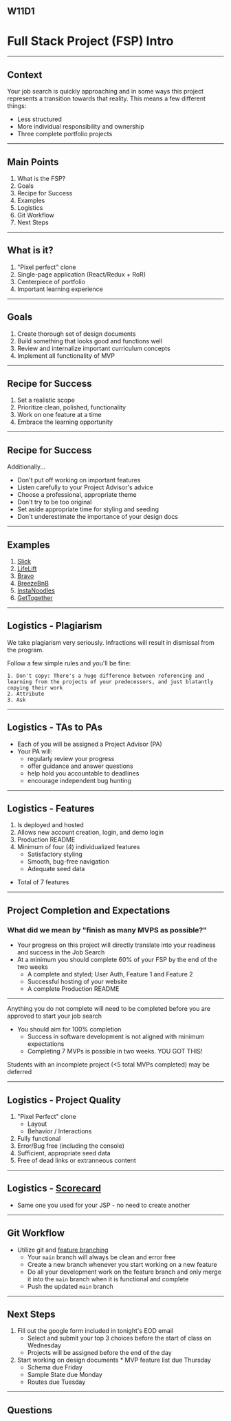 ## W11D1
# Full Stack Project (FSP) Intro

---

## Context

Your job search is quickly approaching and in some ways this project represents a transition towards that reality. This means a few different things:

* Less structured
* More individual responsibility and ownership
* Three complete portfolio projects

---

## Main Points

1. What is the FSP?
2. Goals
3. Recipe for Success
4. Examples
5. Logistics 
6. Git Workflow
7. Next Steps

---

## What is it?

1. "Pixel perfect" clone
2. Single-page application (React/Redux + RoR)
3. Centerpiece of portfolio
4. Important learning experience

---

## Goals

1. Create thorough set of design documents
2. Build something that looks good and functions well 
3. Review and internalize important curriculum concepts
4. Implement all functionality of MVP

---

## Recipe for Success

1. Set a realistic scope
2. Prioritize clean, polished, functionality
3. Work on one feature at a time
4. Embrace the learning opportunity

---

## Recipe for Success

Additionally...
- Don't put off working on important features
- Listen carefully to your Project Advisor's advice
- Choose a professional, appropriate theme
- Don't try to be too original
- Set aside appropriate time for styling and seeding
- Don't underestimate the importance of your design docs

---

## Examples

1. [Slick](https://slick-x3v8.onrender.com/)
1. [LifeLift](https://lifeliftcoffee.onrender.com/)
1. [Bravo](https://bravo.onrender.com/)
1. [BreezeBnB](https://breezebnb.onrender.com/)
1. [InstaNoodles](https://instanoodles.herokuapp.com/)
1. [GetTogether](https://get-together-and.herokuapp.com/)

---

## Logistics - Plagiarism 

We take plagiarism very seriously. Infractions will result in dismissal from the program.

Follow a few simple rules and you'll be fine:

	1. Don't copy: There's a huge difference between referencing and learning from the projects of your predecessors, and just blatantly copying their work
	2. Attribute
	3. Ask

---

## Logistics - TAs to PAs 

+ Each of you will be assigned a Project Advisor (PA)
+ Your PA will:
	+ regularly review your progress
  + offer guidance and answer questions
  + help hold you accountable to deadlines
  + encourage independent bug hunting
  
---

## Logistics - Features

1. Is deployed and hosted
2. Allows new account creation, login, and demo login
3. Production README
4. Minimum of four (4) individualized features
   - Satisfactory styling
   - Smooth, bug-free navigation
   - Adequate seed data
* Total of 7 features

---

## Project Completion and Expectations
### What did we mean by "finish as many MVPS as possible?"

- Your progress on this project will directly translate into your readiness and success in the Job Search
- At a minimum you should complete 60% of your FSP by the end of the two weeks
  - A complete and styled; User Auth, Feature 1 and Feature 2
  - Successful hosting of your website
  - A complete Production README

---

Anything you do not complete will need to be completed before you are approved to start your job search
- You should aim for 100% completion
  - Success in software development is not aligned with minimum expectations
  - Completing 7 MVPs is possible in two weeks. YOU GOT THIS!

Students with an incomplete project (<5 total MVPs completed) may be deferred

---

## Logistics - Project Quality

1. "Pixel Perfect" clone
	- Layout
	- Behavior / Interactions
2. Fully functional
3. Error/Bug free (including the console)
4. Sufficient, appropriate seed data
5. Free of dead links or extranneous content

---

## Logistics - [Scorecard](https://docs.google.com/spreadsheets/d/1mpc1eArqplVtNakIcgSFHGGEKbFCiRTnOc7d2QUGwW0/edit#gid=1764138542)

* Same one you used for your JSP - no need to create another

---

## Git Workflow

+ Utilize git and [feature branching](https://www.atlassian.com/git/tutorials/comparing-workflows/feature-branch-workflow)
	- Your `main` branch will always be clean and error free
  - Create a new branch whenever you start working on a new feature
  - Do all your development work on the feature branch and only merge it into the `main` branch when it is functional and complete
  - Push the updated `main` branch

---

## Next Steps

1. Fill out the google form included in tonight's EOD email
    * Select and submit your top 3 choices before the start of class on Wednesday
    * Projects will be assigned before the end of the day
2. Start working on design documents
		* MVP feature list due Thursday
    * Schema due Friday
    * Sample State due Monday
    * Routes due Tuesday

---

## Questions